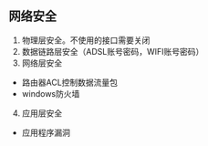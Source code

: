 ## 网络安全
1. 物理层安全。不使用的接口需要关闭
2. 数据链路层安全（ADSL账号密码，WIFI账号密码）
3. 网络层安全
  * 路由器ACL控制数据流量包
  * windows防火墙
4. 应用层安全
  * 应用程序漏洞